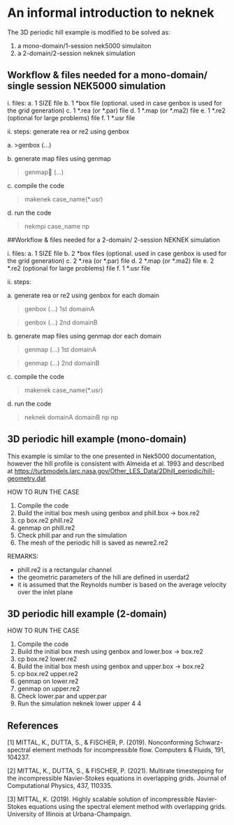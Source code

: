 # An informal introduction to neknek

The 3D periodic hill example is modified to be solved as:
1. a mono-domain/1-session nek5000 simulaiton
2. a 2-domain/2-session neknek simulation

## Workflow & files needed for a mono-domain/ single session NEK5000 simulation

i. files:
a. 1  SIZE file
b. 1 *box file (optional. used in case genbox is used for the grid generation)
c. 1 *.rea (or *.par) file
d. 1 *.map (or *.ma2) file
e. 1 *.re2 (optional for large problems) file
f. 1 *.usr file

ii. steps:
generate rea or re2 using genbox

a. >genbox
  (…)

b. generate map files using genmap

>genmap  (…)

c. compile the code

>makenek case_name(*.usr)

d. run the code

>nekmpi case_name np

##Workflow & files needed for a 2-domain/ 2-session NEKNEK simulation

i. files:
a. 1  SIZE file
b. 2 *box files (optional. used in case genbox is used for the grid generation)
c. 2 *.rea (or *.par) file
d. 2 *.map (or *.ma2) file
e. 2 *.re2 (optional for large problems) file
f. 1 *.usr file

ii. steps:

a. generate rea or re2 using genbox for each domain

>genbox
(…) 1st domainA

>genbox
  (…) 2nd domainB

b. generate map files using genmap dor each domain

>genmap  (…) 1st domainA

>genmap  (…) 2nd domainB

c. compile the code

>makenek case_name(*.usr)

d. run the code

>neknek domainA domainB np np



## 3D periodic hill example (mono-domain)

This example is similar to the one presented in Nek5000 documentation, however
the hill profile is consistent with Almeida et al. 1993 and described at
https://turbmodels.larc.nasa.gov/Other_LES_Data/2Dhill_periodic/hill-geometry.dat

HOW TO RUN THE CASE
1. Compile the code
2. Build the initial box mesh using genbox and phill.box -> box.re2
3. cp box.re2 phill.re2
4. genmap on phill.re2
5. Check phill.par and run the simulation
5. The mesh of the periodic hill is saved as newre2.re2

REMARKS:
- phill.re2 is a rectangular channel
- the geometric parameters of the hill are defined in userdat2
- it is assumed that the Reynolds number is based on the average velocity
  over the inlet plane


## 3D periodic hill example (2-domain)
HOW TO RUN THE CASE
1. Compile the code
2. Build the initial box mesh using genbox and lower.box -> box.re2
3. cp box.re2 lower.re2
4. Build the initial box mesh using genbox and upper.box -> box.re2 
5. cp box.re2 upper.re2
6. genmap on lower.re2
7. genmap on upper.re2
8. Check lower.par and upper.par
9. Run the simulation neknek lower upper 4 4




## References
[1] MITTAL, K., DUTTA, S., & FISCHER, P. (2019). Nonconforming Schwarz-spectral element methods for incompressible flow. Computers & Fluids, 191, 104237.

[2] MITTAL, K., DUTTA, S., & FISCHER, P. (2021). Multirate timestepping for the incompressible Navier-Stokes equations in overlapping grids. Journal of Computational Physics, 437, 110335.

[3] MITTAL, K. (2019). Highly scalable solution of incompressible Navier-Stokes equations using the spectral element method with overlapping grids. University of Illinois at Urbana-Champaign.


